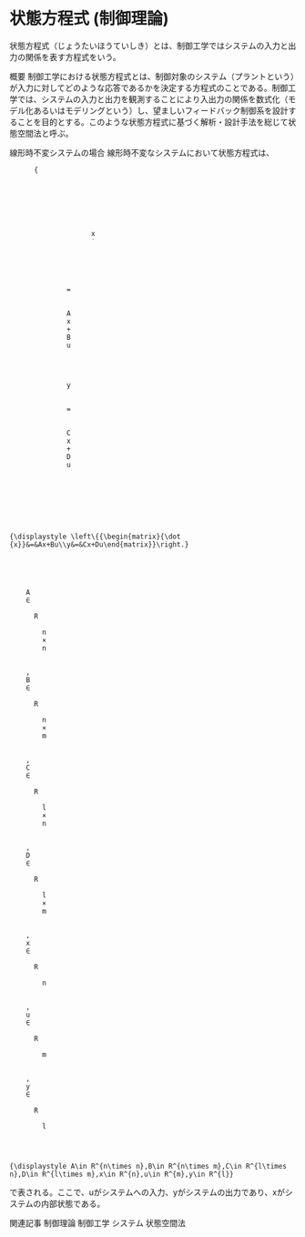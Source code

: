 # 状態方程式 (制御理論)

状態方程式（じょうたいほうていしき）とは、制御工学ではシステムの入力と出力の関係を表す方程式をいう。

概要
制御工学における状態方程式とは、制御対象のシステム（プラントという）が入力に対してどのような応答であるかを決定する方程式のことである。制御工学では、システムの入力と出力を観測することにより入出力の関係を数式化（モデル化あるいはモデリングという）し、望ましいフィードバック制御系を設計することを目的とする。このような状態方程式に基づく解析・設計手法を総じて状態空間法と呼ぶ。

線形時不変システムの場合
線形時不変なシステムにおいて状態方程式は、

  
    
      
        
          {
          
            
              
                
                  
                    
                      
                        x
                        ˙
                      
                    
                  
                
                
                  =
                
                
                  A
                  x
                  +
                  B
                  u
                
              
              
                
                  y
                
                
                  =
                
                
                  C
                  x
                  +
                  D
                  u
                
              
            
          
          
        
      
    
    {\displaystyle \left\{{\begin{matrix}{\dot {x}}&=&Ax+Bu\\y&=&Cx+Du\end{matrix}}\right.}
  

  
    
      
        A
        ∈
        
          R
          
            n
            ×
            n
          
        
        ,
        B
        ∈
        
          R
          
            n
            ×
            m
          
        
        ,
        C
        ∈
        
          R
          
            l
            ×
            n
          
        
        ,
        D
        ∈
        
          R
          
            l
            ×
            m
          
        
        ,
        x
        ∈
        
          R
          
            n
          
        
        ,
        u
        ∈
        
          R
          
            m
          
        
        ,
        y
        ∈
        
          R
          
            l
          
        
      
    
    {\displaystyle A\in R^{n\times n},B\in R^{n\times m},C\in R^{l\times n},D\in R^{l\times m},x\in R^{n},u\in R^{m},y\in R^{l}}
  

で表される。ここで、uがシステムへの入力、yがシステムの出力であり、xがシステムの内部状態である。

関連記事
制御理論
制御工学
システム
状態空間法